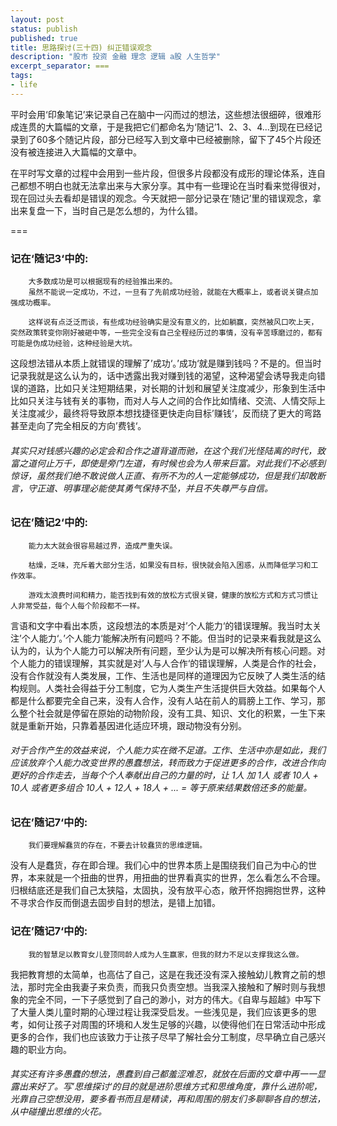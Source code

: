 ```yaml
---
layout: post
status: publish
published: true
title: 思路探讨(三十四) 纠正错误观念
description: "股市 投资 金融 理念 逻辑 a股 人生哲学"
excerpt_separator: ===
tags:
- life
---
```


平时会用‘印象笔记’来记录自己在脑中一闪而过的想法，这些想法很细碎，很难形成连贯的大篇幅的文章，于是我把它们都命名为‘随记’1、2、3、4...到现在已经记录到了60多个随记片段，部分已经写入到文章中已经被删除，留下了45个片段还没有被连接进入大篇幅的文章中。

在平时写文章的过程中会用到一些片段，但很多片段都没有成形的理论体系，连自己都想不明白也就无法拿出来与大家分享。其中有一些理论在当时看来觉得很对，现在回过头去看却是错误的观念。今天就把一部分记录在‘随记’里的错误观念，拿出来复盘一下，当时自己是怎么想的，为什么错。

===

### 记在‘随记3‘中的:

		大多数成功是可以根据现有的经验推出来的。
		虽然不能说一定成功，不过，一旦有了先前成功经验，就能在大概率上，或者说关键点加强成功概率。

		这样说有点泛泛而谈，有些成功经验确实是没有意义的，比如躺赢，突然被风口吹上天，突然政策转变你刚好被砸中等，一些完全没有自己全程经历过的事情，没有辛苦琢磨过的，都有可能是伪成功经验，这种经验是大坑。

这段想法错从本质上就错误的理解了’成功‘。’成功‘就是赚到钱吗？不是的。但当时记录我就是这么认为的，话中透露出我对赚到钱的渴望，这种渴望会诱导我走向错误的道路，比如只关注短期结果，对长期的计划和展望关注度减少，形象到生活中比如只关注与钱有关的事物，而对人与人之间的合作比如情绪、交流、人情交际上关注度减少，最终将导致原本想找捷径更快走向目标’赚钱‘，反而绕了更大的弯路甚至走向了完全相反的方向’费钱‘。

###### 其实只对钱感兴趣的必定会和合作之道背道而驰，在这个我们光怪陆离的时代，致富之道何止万千，即使是旁门左道，有时候也会为人带来巨富。对此我们不必感到惊讶，虽然我们绝不敢说做人正直、有所不为的人一定能够成功，但是我们却敢断言，守正道、明事理必能使其勇气保持不坠，并且不失尊严与自信。

### 记在’随记2‘中的:

		能力太大就会很容易越过界，造成严重失误。

		枯燥，乏味，充斥着大部分生活，如果没有目标，很快就会陷入困惑，从而降低学习和工作效率。

		游戏太浪费时间和精力，能否找到有效的放松方式很关键，健康的放松方式和方式习惯让人非常受益，每个人每个阶段都不一样。

言语和文字中看出本质，这段想法的本质是对’个人能力‘的错误理解。我当时太关注’个人能力‘。’个人能力‘能解决所有问题吗？不能。但当时的记录来看我就是这么认为的，认为个人能力可以解决所有问题，至少认为是可以解决所有核心问题。对个人能力的错误理解，其实就是对’人与人合作‘的错误理解，人类是合作的社会，没有合作就没有人类发展，工作、生活也是同样的道理因为它反映了人类生活的结构规则。人类社会得益于分工制度，它为人类生产生活提供巨大效益。如果每个人都是什么都要完全自己来，没有人合作，没有人站在前人的肩膀上工作、学习，那么整个社会就是停留在原始的动物阶段，没有工具、知识、文化的积累，一生下来就是重新开始，只靠着基因进化适应环境，跟动物没有分别。

###### 对于合作产生的效益来说，个人能力实在微不足道。工作、生活中亦是如此，我们应该放弃个人能力改变世界的愚蠢想法，转而致力于促进更多的合作，改进合作向更好的合作走去，当每个个人奉献出自己的力量的时，让 1人 加 1人 或者 10人 + 10人 或者更多组合 10人 + 12人 + 18人 + ... = 等于原来结果数倍还多的能量。

### 记在’随记7‘中的:

		我们要理解蠢货的存在，不要去计较蠢货的思维逻辑。

没有人是蠢货，存在即合理。我们心中的世界本质上是围绕我们自己为中心的世界，本来就是一个扭曲的世界，用扭曲的世界看真实的世界，怎么看怎么不合理。归根结底还是我们自己太狭隘，太固执，没有放平心态，敞开怀抱拥抱世界，这种不寻求合作反而倒退去固步自封的想法，是错上加错。

### 记在’随记7‘中的:

		我的智慧足以教育女儿登顶同龄人成为人生赢家，但我的财力不足以支撑我这么做。

我把教育想的太简单，也高估了自己，这是在我还没有深入接触幼儿教育之前的想法，那时完全由我妻子来负责，而我只负责空想。当我深入接触和了解时则与我想象的完全不同，一下子感觉到了自己的渺小，对方的伟大。《自卑与超越》中写下了大量人类儿童时期的心理过程让我深受启发。一些浅见是，我们应该更多的思考，如何让孩子对周围的环境和人发生足够的兴趣，以使得他们在日常活动中形成更多的合作，我们也应该致力于让孩子尽早了解社会分工制度，尽早确立自己感兴趣的职业方向。

###### 其实还有许多愚蠢的想法，愚蠢到自己都羞涩难忍，就放在后面的文章中再一一显露出来好了。写’思维探讨‘的目的就是进阶思维方式和思维角度，靠什么进阶呢，光靠自己空想没用，要多看书而且是精读，再和周围的朋友们多聊聊各自的想法，从中碰撞出思维的火花。

